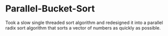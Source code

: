 # Parallel-Bucket-Sort
Took a slow single threaded sort algorithm and redesigned it into a parallel radix sort algorithm that sorts a vector of numbers as quickly as possible.
